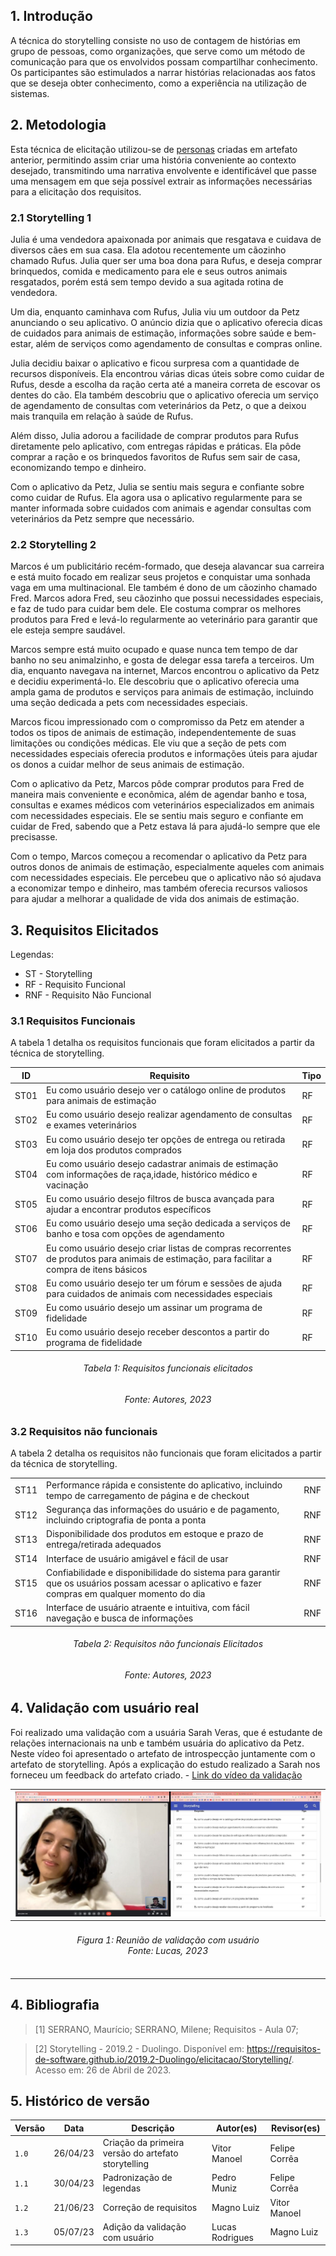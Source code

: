 ## 1. Introdução

A técnica do storytelling consiste no uso de contagem de histórias em grupo de pessoas, como organizações, que serve como um método de comunicação para que os envolvidos possam compartilhar conhecimento. Os participantes são estimulados a narrar histórias relacionadas aos fatos que se deseja obter conhecimento, como a experiência na utilização de sistemas.

## 2. Metodologia

Esta técnica de elicitação utilizou-se de [personas](./personas.md) criadas em artefato anterior, permitindo assim criar uma história conveniente ao contexto desejado, transmitindo uma narrativa envolvente e identificável que passe uma mensagem em que seja possível extrair as informações necessárias para a elicitação dos requisitos.

### 2.1 Storytelling 1
Julia é uma vendedora apaixonada por animais que resgatava e cuidava de diversos cães em sua casa. Ela  adotou recentemente um cãozinho chamado Rufus. Julia quer ser uma boa dona para Rufus, e deseja comprar brinquedos, comida e medicamento para ele e seus outros animais resgatados, porém está sem tempo devido a sua agitada rotina de vendedora.

Um dia, enquanto caminhava com Rufus, Julia viu um outdoor da Petz anunciando o seu aplicativo. O anúncio dizia que o aplicativo oferecia dicas de cuidados para animais de estimação, informações sobre saúde e bem-estar, além de serviços como agendamento de consultas e compras online.

Julia decidiu baixar o aplicativo e ficou surpresa com a quantidade de recursos disponíveis. Ela encontrou várias dicas úteis sobre como cuidar de Rufus, desde a escolha da ração certa até a maneira correta de escovar os dentes do cão. Ela também descobriu que o aplicativo oferecia um serviço de agendamento de consultas com veterinários da Petz, o que a deixou mais tranquila em relação à saúde de Rufus.

Além disso, Julia adorou a facilidade de comprar produtos para Rufus diretamente pelo aplicativo, com entregas rápidas e práticas. Ela pôde comprar a ração e os brinquedos favoritos de Rufus sem sair de casa, economizando tempo e dinheiro.

Com o aplicativo da Petz, Julia se sentiu mais segura e confiante sobre como cuidar de Rufus. Ela agora usa o aplicativo regularmente para se manter informada sobre cuidados com animais e agendar consultas com veterinários da Petz sempre que necessário.


### 2.2 Storytelling 2

Marcos é um publicitário recém-formado, que deseja alavancar sua carreira e está muito focado em realizar seus projetos e conquistar uma sonhada vaga em uma multinacional. Ele também é dono de um cãozinho chamado Fred. Marcos adora Fred, seu cãozinho que possui necessidades especiais, e faz de tudo para cuidar bem dele. Ele costuma comprar os melhores produtos para Fred e levá-lo regularmente ao veterinário para garantir que ele esteja sempre saudável.

Marcos sempre está muito ocupado e quase nunca tem tempo de dar banho no seu animalzinho, e gosta de delegar essa tarefa a terceiros. Um dia, enquanto navegava na internet, Marcos encontrou o aplicativo da Petz e decidiu experimentá-lo. Ele descobriu que o aplicativo oferecia uma ampla gama de produtos e serviços para animais de estimação, incluindo uma seção dedicada a pets com necessidades especiais.

Marcos ficou impressionado com o compromisso da Petz em atender a todos os tipos de animais de estimação, independentemente de suas limitações ou condições médicas. Ele viu que a seção de pets com necessidades especiais oferecia produtos e informações úteis para ajudar os donos a cuidar melhor de seus animais de estimação.

Com o aplicativo da Petz, Marcos pôde comprar produtos para Fred de maneira mais conveniente e econômica, além de agendar banho e tosa, consultas e exames médicos com veterinários especializados em animais com necessidades especiais. Ele se sentiu mais seguro e confiante em cuidar de Fred, sabendo que a Petz estava lá para ajudá-lo sempre que ele precisasse.

Com o tempo, Marcos começou a recomendar o aplicativo da Petz para outros donos de animais de estimação, especialmente aqueles com animais com necessidades especiais. Ele percebeu que o aplicativo não só ajudava a economizar tempo e dinheiro, mas também oferecia recursos valiosos para ajudar a melhorar a qualidade de vida dos animais de estimação.


## 3. Requisitos Elicitados

Legendas:

* ST - Storytelling
* RF - Requisito Funcional
* RNF - Requisito Não Funcional

### 3.1 Requisitos Funcionais

A tabela 1 detalha os requisitos funcionais que foram elicitados a partir da técnica de storytelling.
 
| ID | Requisito | Tipo |
| -------- | -------- | ---------- |
| ST01 |Eu como usuário desejo ver o catálogo online de produtos para animais de estimação| RF |
| ST02 |Eu como usuário desejo realizar agendamento de consultas e exames veterinários| RF |
| ST03 | Eu como usuário desejo ter opções de entrega ou retirada em loja dos produtos comprados | RF ||
| ST04 | Eu como usuário desejo cadastrar animais de estimação com informações de raça,idade, histórico médico e vacinação | RF |
| ST05 | Eu como usuário desejo filtros de busca avançada para ajudar a encontrar produtos específicos | RF |
| ST06 | Eu como usuário desejo uma seção dedicada a serviços de banho e tosa com opções de agendamento | RF |
| ST07 | Eu como usuário desejo criar listas de compras recorrentes de produtos para animais de estimação, para facilitar a compra de itens básicos | RF |
| ST08 | Eu como usuário desejo ter um fórum e sessões de ajuda para cuidados de animais com necessidades especiais | RF |
| ST09 | Eu como usuário desejo um assinar um programa de fidelidade | RF |
| ST10 | Eu como usuário desejo receber descontos a partir do programa de fidelidade | RF |



<h6 align = "center"> Tabela 1: Requisitos funcionais elicitados </h6>
<h6 align = "center"> Fonte: Autores, 2023 </h6>

### 3.2 Requisitos não funcionais

A tabela 2 detalha os requisitos não funcionais que foram elicitados a partir da técnica de storytelling.

||||
|------|--------|------|
| ST11 | Performance rápida e consistente do aplicativo, incluindo tempo de carregamento de página e de checkout | RNF |
| ST12 | Segurança das informações do usuário e de pagamento, incluindo criptografia de ponta a ponta | RNF |
| ST13 | Disponibilidade dos produtos em estoque e prazo de entrega/retirada adequados | RNF |
| ST14 | Interface de usuário amigável e fácil de usar | RNF|
| ST15 | Confiabilidade e disponibilidade do sistema para garantir que os usuários possam acessar o aplicativo e fazer compras em qualquer momento do dia | RNF |
| ST16 | Interface de usuário atraente e intuitiva, com fácil navegação e busca de informações | RNF |


<h6 align = "center"> Tabela 2: Requisitos não funcionais Elicitados </h6>
<h6 align = "center"> Fonte: Autores, 2023 </h6>

## 4. Validação com usuário real

Foi realizado uma validação com a usuária Sarah Veras, que é estudante de relações internacionais na unb e também usuária do aplicativo da Petz. Neste vídeo foi apresentado o artefato de introspecção juntamente com o artefato de storytelling. Após a explicação do estudo realizado a Sarah nos forneceu um feedback do artefato criado. - [Link do vídeo da validação](https://youtu.be/an_ftWnX1Dk)

| ![Representação do grau de satisfação no artefato](../assets/introspeccao/validacaoComUsuario.jpg) |
| ----------------------------------------------------------------------------------------------------- |
|<h6 align="center">Figura 1: Reunião de validação com usuário<br>Fonte: Lucas, 2023</h6> |

## 4. Bibliografia

> [1] SERRANO, Maurício; SERRANO, Milene; Requisitos - Aula 07;

> [2] Storytelling - 2019.2 - Duolingo. Disponível em: https://requisitos-de-software.github.io/2019.2-Duolingo/elicitacao/Storytelling/. Acesso em: 26 de Abril de 2023.

## 5. Histórico de versão

|  Versão  |   Data   |                      Descrição                      |    Autor(es)   |  Revisor(es)  |
| -------- | -------- | --------------------------------------------------- | -------------- | ------------- |
|  `1.0`   | 26/04/23 | Criação da primeira versão do artefato storytelling | Vitor Manoel   | Felipe Corrêa |
|  `1.1`   | 30/04/23 | Padronização de legendas | Pedro Muniz | Felipe Corrêa |
|  `1.2`   | 21/06/23 | Correção de requisitos | Magno Luiz | Vitor Manoel |
|  `1.3`   | 05/07/23 | Adição da validação com usuário | Lucas Rodrigues | Magno Luiz |


